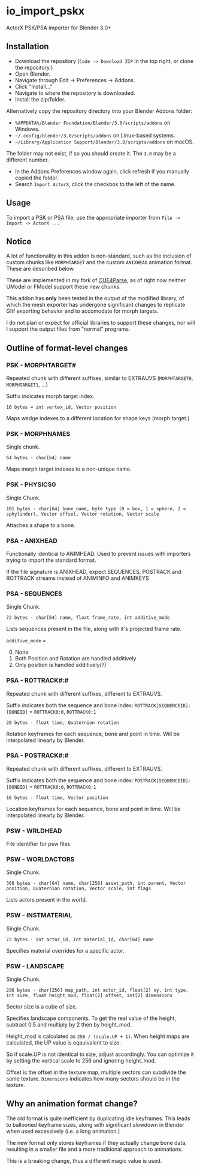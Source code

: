 # io_import_pskx

ActorX PSK/PSA importer for Blender 3.0+

## Installation

- Download the repository (`Code -> Download ZIP` in the top right, or clone the repository.)
- Open Blender.
- Navigate through Edit -> Preferences -> Addons.
- Click "Install..."
- Navigate to where the repository is downloaded.
- Install the zip/folder.

Alternatively copy the repository directory into your Blender Addons folder:

- `%APPDATA%/Blender Foundation/Blender/3.0/scripts/addons` on Windows.
- `~/.config/blender/3.0/scripts/addons` on Linux-based systems.
- `~/Library/Application Support/Blender/3.0/scripts/addons` on macOS.

The folder may not exist, if so you should create it. The `3.0` may be a different number.

- In the Addons Preferences window again, click refresh if you manually copied the folder.
- Search `Import ActorX`, click the checkbox to the left of the name.

## Usage

To import a PSK or PSA file, use the appropriate importer from `File -> Import -> ActorX ...`

## Notice

A lot of functionality in this addon is non-standard, such as the inclusion of custom chunks like `MORPHTARGET` and the
custom `ANIXHEAD` animation format. These are described below.

These are implemented in my fork of [CUE4Parse](https://github.colm/yretenai/CUE4Parse), as of right now neither UModel
or FModel support these new chunks.

This addon has **only** been tested in the output of the modified library, of which the mesh exporter has undergone
significant changes to replicate Gltf exporting behavior and to accomodate for morph targets.

I do not plan or expect for official libraries to support these changes, nor will I support the output files from
"normal" programs.

## Outline of format-level changes

### PSK - MORPHTARGET#

Repeated chunk with different suffixes, similar to EXTRAUVS (`MORPHTARGET0`, `MORPHTARGET1`, ...)

Suffix indicates morph target index.

`16 bytes = int vertex_id, Vector position`

Maps wedge indexes to a different location for shape keys (morph target.)

### PSK - MORPHNAMES

Single chunk.

`64 bytes - char[64] name`

Maps morph target indexes to a non-unique name.

### PSK - PHYSICS0

Single Chunk.

`101 bytes - char[64] bone_name, byte type (0 = box, 1 = sphere, 2 = sphylinder), Vector offset, Vector rotation, Vector scale`

Attaches a shape to a bone.

### PSA - ANIXHEAD

Functionally identical to ANIMHEAD. Used to prevent issues with importers trying to import the standard format.

If the file signature is ANIXHEAD, expect SEQUENCES, POSTRACK and ROTTRACK streams instead of ANIMINFO and ANIMKEYS

### PSA - SEQUENCES

Single Chunk.

`72 bytes - char[64] name, float frame_rate, int additive_mode`

Lists sequences present in the file, along with it's projected frame rate.

`additive_mode` =

0. None
1. Both Position and Rotation are handled additively
2. Only position is handled additively(?)

### PSA - ROTTRACK#:#

Repeated chunk with different suffixes, different to EXTRAUVS.

Suffix indicates both the sequence and bone index: `ROTTRACK[SEQUENCEID]:[BONEID]` = `ROTTRACK0:0`, `ROTTRACK0:1`

`20 bytes - float time, Quaternion rotation`

Rotation keyframes for each sequence, bone and point in time. Will be interpolated linearly by Blender.

### PSA - POSTRACK#:#

Repeated chunk with different suffixes, different to EXTRAUVS.

Suffix indicates both the sequence and bone index: `POSTRACK[SEQUENCEID]:[BONEID]` = `ROTTRACK0:0`, `ROTTRACK0:1`

`16 bytes - float time, Vector position`

Location keyframes for each sequence, bone and point in time. Will be interpolated linearly by Blender.

### PSW - WRLDHEAD

File identifier for psw files

### PSW - WORLDACTORS

Single Chunk.

`368 bytes - char[64] name, char[256] asset_path, int parent, Vector position, Quaternion rotation, Vector scale,
int flags`

Lists actors present in the world.

### PSW - INSTMATERIAL

Single Chunk.

`72 bytes - int actor_id, int material_id, char[64] name`

Specifies material overrides for a specific actor.

### PSW - LANDSCAPE

Single Chunk.

`296 bytes - char[256] map_path, int actor_id, float[2] xy, int type, int size, float height_mod, float[2] offset, int[2] dimensions`

Sector size is a cube of size.

Specifies landscape components. To get the real value of the height, subtract 0.5 and multiply by 2 then by height_mod.

Height_mod is calculated as `256 / (scale.UP + 1)`. When height maps are calculated, the UP value is eqauivalent to
size.

So if scale.UP is not identical to size, adjust accordingly. You can optimize it by setting the vertical scale to 256
and ignoring height_mod.

Offset is the offset in the texture map, multiple sectors can subdivide the same texture. `Dimensions` indicates how many 
sectors should be in the texture.

## Why an animation format change?

The old format is quite inefficient by duplicating idle keyframes. This leads to ballooned keyframe sizes, along with
significant slowdown in Blender when used excessively (i.e. a long animation.)

The new format only stores keyframes if they actually change bone data, resulting in a smaller file and a more
traditional approach to animations.

This is a breaking change, thus a different magic value is used.
